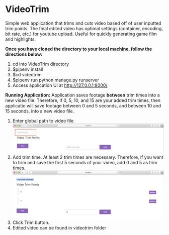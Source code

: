 # VideoTrim
Simple web application that trims and cuts video based off of user inputted trim points. The final edited video has optimal settings (container, encoding, bit rate, etc.) for youtube upload. Useful for quickly generating game film and highlights.

**Once you have cloned the directory to your local machine, follow the directions below:**
1. cd into VideoTrim directory
2. $pipenv install
3. $cd videotrim 
4. $pipenv run python manage.py runserver
5. Access application UI at http://127.0.0.1:8000/

**Running Application:**
Application saves footage **between** trim times into a new video file. Therefore, if 0, 5, 10, and 15 are your added trim times, then applicatio will save footage between 0 and 5 seconds, and between 10 and 15 seconds, into a new video file. 

1. Enter global path to video file
![Alt text](https://github.com/thomasmatt88/VideoTrim/blob/master/images/Screen%20Shot%202019-12-23%20at%205.03.57%20PM.png)
2. Add trim time. At least 2 trim times are necessary. Therefore, if you want to trim and save the first 5 seconds of your video, add 0 and 5 as trim times. 
![Alt text](https://github.com/thomasmatt88/VideoTrim/blob/master/images/Screen%20Shot%202019-12-23%20at%205.11.09%20PM.png)
3. Click Trim button.
4. Edited video can be found in videotrim folder
